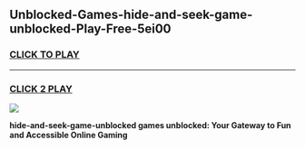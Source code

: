 
## Unblocked-Games-hide-and-seek-game-unblocked-Play-Free-5ei00
<h3>
<a href="https://premium76.site?title=hide-and-seek-game-unblocked&ref=23A">CLICK TO PLAY</a></h3>
<hr>

<h3>
<a href="https://premium76.site?title=hide-and-seek-game-unblocked&ref=23A">CLICK 2 PLAY</a>
  
</h3>

<a href="https://premium76.site?title=hide-and-seek-game-unblocked&ref=23A"><img src="https://clearcache.store/games.png"></a>


**hide-and-seek-game-unblocked games unblocked: Your Gateway to Fun and Accessible Online Gaming**
